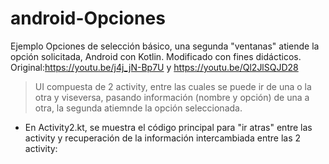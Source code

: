 # android-Opciones
Ejemplo Opciones de selección básico, una segunda "ventanas" atiende la opción solicitada, Android con Kotlin. Modificado con fines didácticos. Original:https://youtu.be/j4j_jN-Bp7U y https://youtu.be/Ql2JlSQJD28
> UI compuesta de 2 activity, entre las cuales se puede ir de una o la otra y viseversa, pasando información (nombre y opción) de una a otra, la segunda atiemnde la opción seleccionada.


* En Activity2.kt, se muestra el código principal para "ir atras" entre las activity y recuperación de la información intercambiada entre las 2 activity: 
```

```


